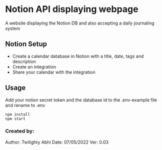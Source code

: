 # Notion API displaying webpage

A website displaying the Notion DB and also accepting a daily journaling system
## Notion Setup

- Create a calendar database in Notion with a title, date, tags and description
- Create an integration
- Share your calendar with the integration


## Usage

Add your notion secret token and the database id to the .env-example file and rename to .env

```
npm install
npm start
```
### Created by:
Author: Twilighty Abhi
Date: 07/05/2022
Ver: 0.03
